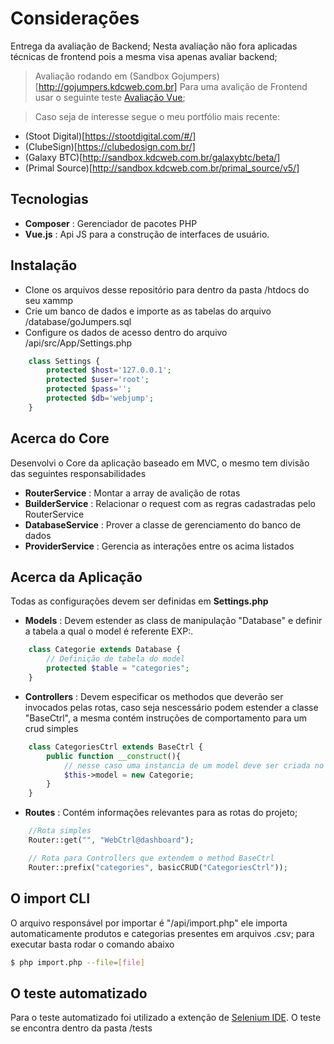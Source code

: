 # Considerações
Entrega da avaliação de Backend; Nesta avaliação não fora aplicadas técnicas de frontend pois a mesma visa apenas avaliar backend; 
> Avaliação rodando em (Sandbox Gojumpers)[http://gojumpers.kdcweb.com.br] 
> Para uma avalição de Frontend usar o seguinte teste [Avaliação Vue](https://github.com/wendellvieira/feracode-test); 

> Caso seja de interesse segue o meu portfólio mais recente:
* (Stoot Digital)[https://stootdigital.com/#/]
* (ClubeSign)[https://clubedosign.com.br/]
* (Galaxy BTC)[http://sandbox.kdcweb.com.br/galaxybtc/beta/]
* (Primal Source)[http://sandbox.kdcweb.com.br/primal_source/v5/]


## Tecnologias
* **Composer** : Gerenciador de pacotes PHP
* **Vue.js** : Api JS para a construção de interfaces de usuário.

## Instalação
* Clone os arquivos desse repositório para dentro da pasta /htdocs do seu xammp
* Crie um banco de dados e importe as as tabelas do arquivo /database/goJumpers.sql
* Configure os dados de acesso dentro do arquivo /api/src/App/Settings.php
```php
	class Settings {
        protected $host='127.0.0.1';
        protected $user='root';
        protected $pass='';
        protected $db='webjump';
    }
```

## Acerca do Core
Desenvolvi o Core da aplicação baseado em MVC, o mesmo tem divisão das seguintes responsabilidades
* **RouterService** : Montar a array de avalição de rotas
* **BuilderService** : Relacionar o request com as regras cadastradas pelo RouterService
* **DatabaseService** : Prover a classe de gerenciamento do banco de dados
* **ProviderService** : Gerencia as interações entre os acima listados 

## Acerca da Aplicação
Todas as configurações devem ser definidas em **Settings.php**
* **Models** : Devem estender as class de manipulação "Database" e definir a tabela a qual o model é referente
EXP:.
```php
    class Categorie extends Database {
		// Definição de tabela do model
        protected $table = "categories";
    }
```

* **Controllers** : Devem especificar os methodos que deverão ser invocados pelas rotas, caso seja nescessário podem estender a classe "BaseCtrl", a mesma contém instruções de comportamento para um crud simples
```php
    class CategoriesCtrl extends BaseCtrl {        
        public function __construct(){
			// nesse caso uma instancia de um model deve ser criada no construct da classe
            $this->model = new Categorie;
        }        
    }
```

* **Routes** : Contém informações relevantes para as rotas do projeto;
```php
	//Rota simples
	Router::get("", "WebCtrl@dashboard");

	// Rota para Controllers que extendem o method BaseCtrl
	Router::prefix("categories", basicCRUD("CategoriesCtrl"));
```

## O import CLI
O arquivo responsável por importar é "/api/import.php" ele importa automaticamente produtos e categorias presentes em arquivos .csv; para executar basta rodar o comando abaixo

```sh
$ php import.php --file=[file]
```

## O teste automatizado
Para o teste automatizado foi utilizado a extenção de [Selenium IDE](https://chrome.google.com/webstore/detail/selenium-ide/mooikfkahbdckldjjndioackbalphokd). 
O teste se encontra dentro da pasta /tests

